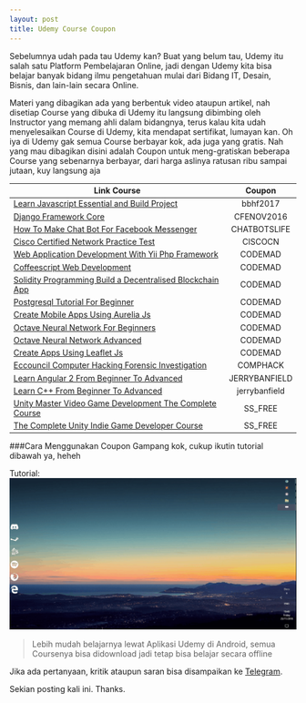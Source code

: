 ```yaml
---
layout: post
title: Udemy Course Coupon
---
```


Sebelumnya udah pada tau Udemy kan? Buat yang belum tau, Udemy itu salah satu Platform Pembelajaran Online, jadi dengan Udemy kita bisa belajar banyak bidang ilmu pengetahuan mulai dari Bidang IT, Desain, Bisnis, dan lain-lain secara Online.

Materi yang dibagikan ada yang berbentuk video ataupun artikel, nah disetiap Course yang dibuka di Udemy itu langsung dibimbing oleh Instructor yang memang ahli dalam bidangnya, terus kalau kita udah menyelesaikan Course di Udemy, kita mendapat sertifikat, lumayan kan. Oh iya di Udemy gak semua Course berbayar kok, ada juga yang gratis. Nah yang mau dibagikan disini adalah Coupon untuk meng-gratiskan beberapa Course yang sebenarnya berbayar, dari harga aslinya ratusan ribu sampai jutaan, kuy langsung aja

|	Link Course 	| Coupon	|
| ----------------	| :-------: |
| [Learn Javascript Essential and Build Project](https://www.udemy.com/javascript-learn-javascript-essentials-and-build-project) | bbhf2017 |
| [Django Framework Core](https://www.udemy.com/django-core) | CFENOV2016 |
| [How To Make Chat Bot For Facebook Messenger](https://www.udemy.com/chatbots-how-to-make-chat-bot-for-facebook-messenger) | CHATBOTSLIFE |
| [Cisco Certified Network Practice Test](https://www.udemy.com/200-125-cisco-certified-network-associate-practice-test) | CISCOCN |
| [Web Application Development With Yii Php Framework](https://www.udemy.com/web-application-development-with-yii-php-framework) | CODEMAD |
| [Coffeescript Web Development](https://www.udemy.com/coffeescript-web-development-using-coffeescript) | CODEMAD |
| [Solidity Programming Build a Decentralised Blockchain App](https://www.udemy.com/solidity-programming-build-a-decentralised-blockchain-app) | CODEMAD |
| [Postgresql Tutorial For Beginner](https://www.udemy.com/postgresql-tutorials-for-beginners) | CODEMAD |
| [Create Mobile Apps Using Aurelia Js](https://www.udemy.com/aurelia-js-create-mobile-apps-using-aurelia-js) | CODEMAD |
| [Octave Neural Network For Beginners](https://www.udemy.com/octave-neural-network-for-beginners) | CODEMAD |
| [Octave Neural Network Advanced](https://www.udemy.com/octave-neural-network-advanced) | CODEMAD |
| [Create Apps Using Leaflet Js](https://www.udemy.com/leaflet-js-create-apps-using-leaflet-js) | CODEMAD |
| [Eccouncil Computer Hacking Forensic Investigation](https://www.udemy.com/312-49v8-eccouncil-computer-hacking-forensic-investigation) | COMPHACK |
| [Learn Angular 2 From Beginner To Advanced](https://www.udemy.com/learn-angular-2-from-beginner-to-advanced) | JERRYBANFIELD |
| [Learn C++ From Beginner To Advanced](https://www.udemy.com/learn-c-plus-plus-from-beginner-to-advanced)	| jerrybanfield |
| [Unity Master Video Game Development The Complete Course](https://www.udemy.com/unity-master-video-game-development-the-complete-course) | SS_FREE |
| [The Complete Unity Indie Game Developer Course](https://www.udemy.com/the-complete-unity-indie-game-developer-course) | SS_FREE |

###Cara Menggunakan Coupon
Gampang kok, cukup ikutin tutorial dibawah ya, heheh

Tutorial: 
![Udemy Coupon Redeem][tutorial]

[tutorial]: https://github.com/RezaFurnama/rezafurnama.github.io/blob/master/images/UdemyCourseCouponRedeem.gif "Redeem Coupon Udemy"

> Lebih mudah belajarnya lewat Aplikasi Udemy di Android, semua Coursenya bisa didownload jadi tetap bisa belajar secara offline

Jika ada pertanyaan, kritik ataupun saran bisa disampaikan ke [Telegram](https://t.me/Rezfur).

Sekian posting kali ini. Thanks.